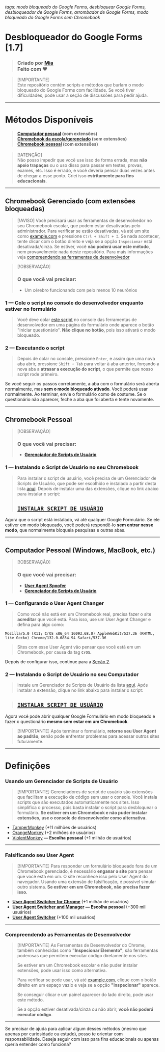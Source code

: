 

###### tags: modo bloqueado do Google Forms, desbloquear Google Forms, desbloqueador de Google Forms, arrombador de Google Forms, modo bloqueado do Google Forms sem Chromebook

# Desbloqueador do Google Forms \[1.7]

> ### Criado por [Mia](https://github.com/xNasuni/)<br>Feito com ❤

> \[!IMPORTANTE]<br>Este repositório contém scripts e métodos que burlam o modo bloqueado do Google Forms com facilidade. Se você tiver dificuldades, pode usar a seção de discussões para pedir ajuda.

---

# Métodos Disponíveis

> #### [Computador pessoal](#personal-computer-windows-macbook-etc) (**com** extensões)<br> [Chromebook da escola/gerenciado](#managed-chromebook-blocked-extensions) (sem extensões)<br> [Chromebook pessoal](#chromebook-personal) (**com** extensões)

> \[!ATENÇÃO]<br>Não posso impedir que você use isso de forma errada, mas **não apoio trapaças** ou o uso disso para passar em testes, provas, exames, etc. Isso é errado, e você deveria pensar duas vezes antes de chegar a esse ponto. Criei isso **estritamente para fins educacionais**.

---

## Chromebook Gerenciado (com extensões bloqueadas)

> \[!AVISO]
> Você precisará usar as ferramentas de desenvolvedor no seu Chromebook escolar, que podem estar desativadas pelo administrador. Para verificar se estão desativadas, vá até um site como [example.com](https://example.com) e pressione `Ctrl + Shift + I`. Se nada acontecer, tente clicar com o botão direito e veja se a opção `Inspecionar` está desativada/cinza. Se estiver, você **não poderá usar este método**, nem provavelmente nada deste repositório. Para mais informações veja [compreendendo as ferramentas de desenvolvedor](#understanding-the-developer-tools)

> \[!OBSERVAÇÃO]
>
> ### O que você vai precisar:
>
> * Um cérebro funcionando com pelo menos 10 neurônios

### 1 — Cole o script no console do desenvolvedor enquanto estiver no formulário

> Você deve colar [este script](https://github.com/xNasuni/google-forms-unlocker/tree/main/script.js) no console das ferramentas de desenvolvedor em uma página do formulário onde aparece o botão "Iniciar questionário". **Não clique no botão**, pois isso ativará o modo bloqueado.

### 2 — Executando o script

> Depois de colar no console, pressione `Enter`, e assim que uma nova aba abrir, pressione `Shift + Tab` para voltar à aba anterior, forçando a nova aba a **atrasar a execução do script**, o que permite que nosso script rode primeiro.

Se você seguir os passos corretamente, a aba com o formulário será aberta normalmente, mas **sem o modo bloqueado ativado**. Você poderá usar normalmente. Ao terminar, envie o formulário como de costume. Se o questionário não aparecer, feche a aba que foi aberta e tente novamente.

---

## Chromebook Pessoal

> \[!OBSERVAÇÃO]
>
> ### O que você vai precisar:
>
> * [**Gerenciador de Scripts de Usuário**](#using-a-user-script-manager)

### 1 — Instalando o Script de Usuário no seu Chromebook

> Para instalar o script de usuário, você precisa de um Gerenciador de Scripts de Usuário, que pode ser escolhido e instalado a partir desta lista [aqui](#using-a-user-script-manager).
> Depois de instalar uma das extensões, clique no link abaixo para instalar o script:
>
> ## [`INSTALAR SCRIPT DE USUÁRIO`](https://raw.githubusercontent.com/xNasuni/google-forms-unlocker/main/script.user.js)

Agora que o script está instalado, vá até qualquer Google Formulário. Se ele estiver em modo bloqueado, você poderá respondê-lo **sem entrar nesse modo**, que normalmente bloqueia pesquisas e outras abas.

---

## Computador Pessoal (Windows, MacBook, etc.)

> \[!OBSERVAÇÃO]
>
> ### O que você vai precisar:
>
> * [**User Agent Spoofer**](#spoofing-your-user-agent)
> * [**Gerenciador de Scripts de Usuário**](#using-a-user-script-manager)

### 1 — Configurando o User Agent Changer

> Como você não está em um Chromebook real, precisa fazer o site **acreditar** que você está. Para isso, use um User Agent Changer e defina para algo como:

```
Mozilla/5.0 (X11; CrOS x86_64 16093.68.0) AppleWebKit/537.36 (KHTML, like Gecko) Chrome/132.0.6834.94 Safari/537.36
```

> Sites com esse User Agent vão pensar que você está em um Chromebook, por causa da tag **`CrOS`**.

Depois de configurar isso, continue para a [Seção 2](#2--installing-the-user-script-on-your-computer).

### 2 — Instalando o Script de Usuário no seu Computador

> Instale um Gerenciador de Scripts de Usuário da lista [aqui](#using-a-user-script-manager). Após instalar a extensão, clique no link abaixo para instalar o script:

> ## [`INSTALAR SCRIPT DE USUÁRIO`](https://raw.githubusercontent.com/xNasuni/google-forms-unlocker/main/script.user.js)

Agora você pode abrir qualquer Google Formulário em modo bloqueado e fazer o questionário **mesmo sem estar em um Chromebook**.

> \[!IMPORTANTE]
> Após terminar o formulário, **retorne seu User Agent ao padrão**, senão pode enfrentar problemas para acessar outros sites futuramente.

---

# Definições

### Usando um Gerenciador de Scripts de Usuário

> \[!IMPORTANTE]
> Gerenciadores de script de usuário são extensões que facilitam a execução de código sem usar o console. Você instala scripts que são executados automaticamente nos sites. Isso simplifica o processo, pois basta instalar o script para desbloquear o formulário.
> **Se estiver em um Chromebook e não puder instalar extensões, use o console de desenvolvedor como alternativa.**

* [TamperMonkey](https://chromewebstore.google.com/detail/tampermonkey/dhdgffkkebhmkfjojejmpbldmpobfkfo) (+11 milhões de usuários)
* [OrangeMonkey](https://chromewebstore.google.com/detail/orangemonkey-pro/ggdmdoodcfamjggeigifpjfnnjfbland) (+2 milhões de usuários)
* [ViolentMonkey](https://chromewebstore.google.com/detail/violentmonkey/jinjaccalgkegednnccohejagnlnfdag) **— Escolha pessoal** (+1 milhão de usuários)

---

### Falsificando seu User Agent

> \[!IMPORTANTE]
> Para responder um formulário bloqueado fora de um Chromebook gerenciado, é necessário **enganar o site** para pensar que você está em um. O site reconhece isso pelo User Agent do navegador. Usando uma extensão de falsificação, é possível simular outro sistema.
> **Se estiver em um Chromebook, não precisa fazer isso.**

* [**User Agent Switcher for Chrome**](https://chromewebstore.google.com/detail/user-agent-switcher-for-c/djflhoibgkdhkhhcedjiklpkjnoahfmg) (+1 milhão de usuários)
* [**User Agent Switcher and Manager**](https://chromewebstore.google.com/detail/user-agent-switcher-and-m/bhchdcejhohfmigjafbampogmaanbfkg) **— Escolha pessoal** (+300 mil usuários)
* [**User Agent Switcher**](https://chromewebstore.google.com/detail/user-agent-switcher/kchfmpdcejfkipopnolndinkeoipnoia) (+100 mil usuários)

---

### Compreendendo as Ferramentas de Desenvolvedor

> \[!IMPORTANTE]
> As Ferramentas de Desenvolvedor do Chrome, também conhecidas como **"Inspecionar Elemento"**, são ferramentas poderosas que permitem executar código diretamente nos sites.
>
> Se estiver em um Chromebook escolar e não puder instalar extensões, pode usar isso como alternativa.
>
> Para verificar se pode usar, vá até [example.com](https://example.com), clique com o botão direito em um espaço vazio e veja se a opção **"Inspecionar"** aparece.
>
> Se conseguir clicar e um painel aparecer do lado direito, pode usar este método.
>
> Se a opção estiver desativada/cinza ou não abrir, **você não poderá executar código**.

---

Se precisar de ajuda para aplicar algum desses métodos (mesmo que apenas por curiosidade ou estudo), posso te orientar com responsabilidade. Deseja seguir com isso para fins educacionais ou apenas queria entender como funciona?
